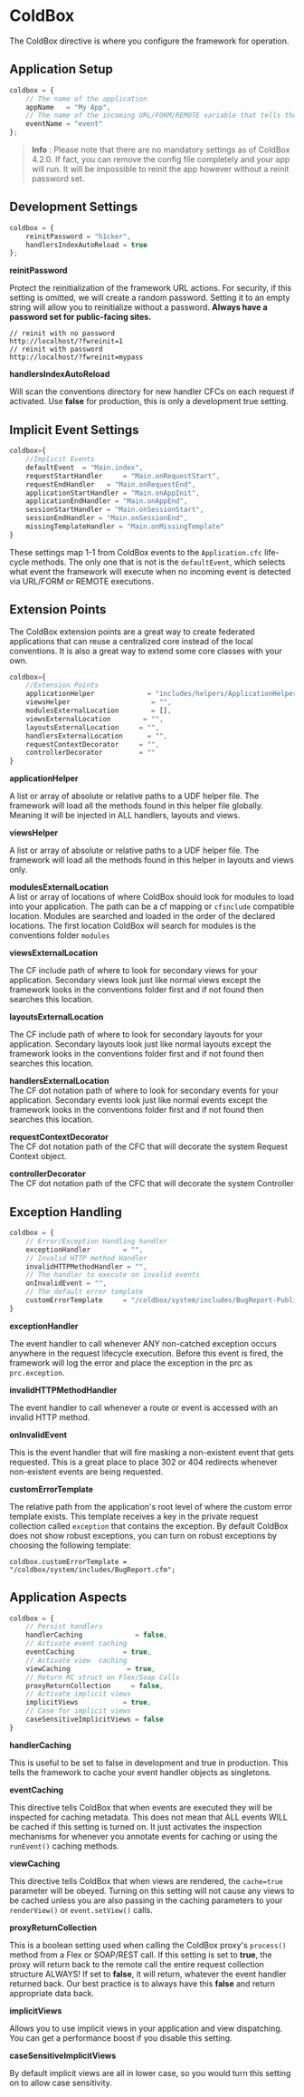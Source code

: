 # ColdBox

The ColdBox directive is where you configure the framework for operation.

## Application Setup

```javascript
coldbox = {
    // The name of the application
    appName   = "My App",
    // The name of the incoming URL/FORM/REMOTE variable that tells the framework what event to execute. Ex: index.cfm?event=users.list
    eventName = "event"
};
```

> **Info** : Please note that there are no mandatory settings as of ColdBox 4.2.0. If fact, you can remove the config file completely and your app will run. It will be impossible to reinit the app however without a reinit password set.

## Development Settings

```javascript
coldbox = {
    reinitPassword = "h1cker",
    handlersIndexAutoReload = true
};
```

**reinitPassword**

Protect the reinitialization of the framework URL actions. For security, if this setting is omitted, we will create a random password. Setting it to an empty string will allow you to reinitialize without a password. **Always have a password set for public-facing sites.**

```text
// reinit with no password
http://localhost/?fwreinit=1
// reinit with password
http://localhost/?fwreinit=mypass
```

**handlersIndexAutoReload**

Will scan the conventions directory for new handler CFCs on each request if activated. Use **false** for production, this is only a development true setting.

## Implicit Event Settings

```javascript
coldbox={
    //Implicit Events
    defaultEvent  = "Main.index",
    requestStartHandler     = "Main.onRequestStart",
    requestEndHandler   = "Main.onRequestEnd",
    applicationStartHandler = "Main.onAppInit",
    applicationEndHandler = "Main.onAppEnd",
    sessionStartHandler = "Main.onSessionStart",
    sessionEndHandler = "Main.onSessionEnd",
    missingTemplateHandler = "Main.onMissingTemplate"
}
```

These settings map 1-1 from ColdBox events to the `Application.cfc` life-cycle methods. The only one that is not is the `defaultEvent`, which selects what event the framework will execute when no incoming event is detected via URL/FORM or REMOTE executions.

## Extension Points

The ColdBox extension points are a great way to create federated applications that can reuse a centralized core instead of the local conventions. It is also a great way to extend some core classes with your own.

```javascript
coldbox={
    //Extension Points
    applicationHelper             = "includes/helpers/ApplicationHelper.cfm",
    viewsHelper                    = "",
    modulesExternalLocation        = [],
    viewsExternalLocation        = "",
    layoutsExternalLocation     = "",
    handlersExternalLocation      = "",
    requestContextDecorator     = "",
    controllerDecorator         = ""
}
```

**applicationHelper**

A list or array of absolute or relative paths to a UDF helper file. The framework will load all the methods found in this helper file globally. Meaning it will be injected in ALL handlers, layouts and views.

**viewsHelper**

A list or array of absolute or relative paths to a UDF helper file. The framework will load all the methods found in this helper in layouts and views only.

**modulesExternalLocation**  
A list or array of locations of where ColdBox should look for modules to load into your application. The path can be a cf mapping or `cfinclude` compatible location. Modules are searched and loaded in the order of the declared locations. The first location ColdBox will search for modules is the conventions folder `modules`

**viewsExternalLocation**

The CF include path of where to look for secondary views for your application. Secondary views look just like normal views except the framework looks in the conventions folder first and if not found then searches this location.

**layoutsExternalLocation**

The CF include path of where to look for secondary layouts for your application. Secondary layouts look just like normal layouts except the framework looks in the conventions folder first and if not found then searches this location.

**handlersExternalLocation**  
The CF dot notation path of where to look for secondary events for your application. Secondary events look just like normal events except the framework looks in the conventions folder first and if not found then searches this location.

**requestContextDecorator**  
The CF dot notation path of the CFC that will decorate the system Request Context object.

**controllerDecorator**  
The CF dot notation path of the CFC that will decorate the system Controller

## Exception Handling

```javascript
coldbox = {
    // Error/Exception Handling handler
    exceptionHandler        = "",
    // Invalid HTTP method Handler
    invalidHTTPMethodHandler = "",
    // The handler to execute on invalid events
    onInvalidEvent = "",
    // The default error template    
    customErrorTemplate     = "/coldbox/system/includes/BugReport-Public.cfm"
}
```

**exceptionHandler**

The event handler to call whenever ANY non-catched exception occurs anywhere in the request lifecycle execution. Before this event is fired, the framework will log the error and place the exception in the prc as `prc.exception`.

**invalidHTTPMethodHandler**

The event handler to call whenever a route or event is accessed with an invalid HTTP method.

**onInvalidEvent**

This is the event handler that will fire masking a non-existent event that gets requested. This is a great place to place 302 or 404 redirects whenever non-existent events are being requested.

**customErrorTemplate**

The relative path from the application's root level of where the custom error template exists. This template receives a key in the private request collection called `exception` that contains the exception. By default ColdBox does not show robust exceptions, you can turn on robust exceptions by choosing the following template:

```text
coldbox.customErrorTemplate = "/coldbox/system/includes/BugReport.cfm";
```

## Application Aspects

```javascript
coldbox = {
    // Persist handlers
    handlerCaching             = false,
    // Activate event caching
    eventCaching            = true,
    // Activate view  caching
    viewCaching              = true,
    // Return RC struct on Flex/Soap Calls
    proxyReturnCollection     = false,
    // Activate implicit views
    implicitViews           = true,
    // Case for implicit views
    caseSensitiveImplicitViews = false
}
```

**handlerCaching**

This is useful to be set to false in development and true in production. This tells the framework to cache your event handler objects as singletons.

**eventCaching**

This directive tells ColdBox that when events are executed they will be inspected for caching metadata. This does not mean that ALL events WILL be cached if this setting is turned on. It just activates the inspection mechanisms for whenever you annotate events for caching or using the `runEvent()` caching methods.

**viewCaching**

This directive tells ColdBox that when views are rendered, the `cache=true` parameter will be obeyed. Turning on this setting will not cause any views to be cached unless you are also passing in the caching parameters to your `renderView()` or `event.setView()` calls.

**proxyReturnCollection**

This is a boolean setting used when calling the ColdBox proxy's `process()` method from a Flex or SOAP/REST call. If this setting is set to **true**, the proxy will return back to the remote call the entire request collection structure ALWAYS! If set to **false**, it will return, whatever the event handler returned back. Our best practice is to always have this **false** and return appropriate data back.

**implicitViews**

Allows you to use implicit views in your application and view dispatching. You can get a performance boost if you disable this setting.

**caseSensitiveImplicitViews**

By default implicit views are all in lower case, so you would turn this setting on to allow case sensitivity.

